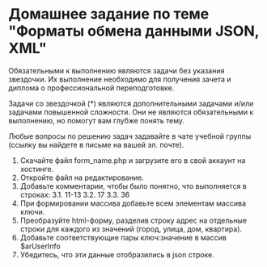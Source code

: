 # Домашнее задание по теме "Форматы обмена данными JSON, XML"

Обязательными к выполнению являются задачи без указания звездочки. Их выполнение необходимо для получения зачета и диплома о профессиональной переподготовке.

Задачи со звездочкой (*) являются дополнительными задачами и/или задачами повышенной сложности. Они не являются обязательными к выполнению, но помогут вам глубже понять тему.

Любые вопросы по решению задач задавайте в чате учебной группы (ссылку вы найдете в письме на вашей эл. почте).

1. Скачайте файл form_name.php и загрузите его в свой аккаунт на хостинге.
2. Откройте файл на редактирование.
3. Добавьте комментарии, чтобы было понятно, что выполняется в строках:
3.1. 11-13
3.2. 17
3.3. 36
4. При формировании массива добавьте всем элементам массива ключи.
5. Преобразуйте html-форму, разделив строку адрес на отдельные строки для каждого из значений (город, улица, дом, квартира).
6. Добавьте соответствующие пары ключ:значение в массив $arUserInfo
7. Убедитесь, что эти данные отобразились в json строке.
